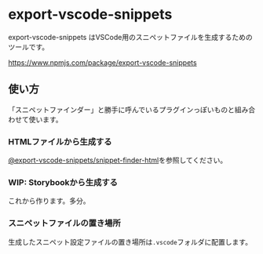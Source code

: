 # export-vscode-snippets

export-vscode-snippets はVSCode用のスニペットファイルを生成するためのツールです。

<https://www.npmjs.com/package/export-vscode-snippets>

## 使い方

「スニペットファインダー」と勝手に呼んでいるプラグインっぽいものと組み合わせて使います。

### HTMLファイルから生成する

[@export-vscode-snippets/snippet-finder-html](https://github.com/tkskto/export-vscode-snippets/tree/main/packages/%40export-vscode-snippets/snippet-finder-html)を参照してください。

### WIP: Storybookから生成する

これから作ります。多分。

### スニペットファイルの置き場所

生成したスニペット設定ファイルの置き場所は`.vscode`フォルダに配置します。
